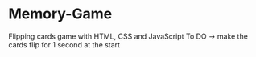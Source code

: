 # Memory-Game
Flipping cards game with HTML, CSS and JavaScript
To DO -> make the cards flip for 1 second at the start 
